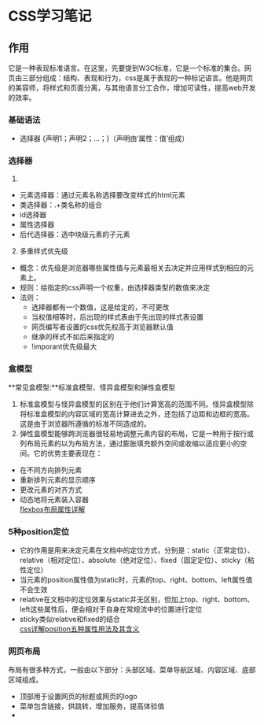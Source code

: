 # CSS学习笔记
## 作用
它是一种表现标准语言。在这里，先要提到W3C标准，它是一个标准的集合。网页由三部分组成：结构、表现和行为，css是属于表现的一种标记语言。他是网页的美容师，将样式和页面分离，与其他语言分工合作，增加可读性，提高web开发的效率。    
### 基础语法
* 选择器 {声明1；声明2；...；}（声明由‘属性：值’组成）
### 选择器
1.   
  * 元素选择器：通过元素名称选择要改变样式的html元素    
  * 类选择器：.+类名称的组合  
  * id选择器  
  * 属性选择器  
  * 后代选择器：选中块级元素的子元素
2. 多重样式优先级  
  * 概念：优先级是浏览器哪些属性值与元素最相关去决定并应用样式到相应的元素上。
  * 规则：给指定的css声明一个权重，由选择器类型的数值来决定
  * 法则：  
      * 选择器都有一个数值，这是给定的，不可更改
      * 当权值相等时，后出现的样式表由于先出现的样式表设置
      * 网页编写者设置的css优先权高于浏览器默认值  
      * 继承的样式不如后来指定的
      * !imporant优先级最大     
### 盒模型
**常见盒模型:**标准盒模型、怪异盒模型和弹性盒模型  
1. 标准盒模型与怪异盒模型的区别在于他们计算宽高的范围不同。怪异盒模型除将标准盒模型的内容区域的宽高计算进去之外，还包括了边距和边框的宽高。这是由于浏览器所遵循的标准不同造成的。    
2. 弹性盒模型能够跨浏览器很轻易地调整元素内容的布局，它是一种用于按行或列布局元素的以为布局方法，通过膨胀填充额外空间或收缩以适应更小的空间。它的优势主要表现在：  
  * 在不同方向排列元素  
  * 重新排列元素的显示顺序  
  * 更改元素的对齐方式    
  * 动态地将元素装入容器  
[flexbox布局属性详解](https://blog.csdn.net/m0_46612221/article/details/120876111?ops_request_misc=%257B%2522request%255Fid%2522%253A%2522170073998716777224459493%2522%252C%2522scm%2522%253A%252220140713.130102334..%2522%257D&request_id=170073998716777224459493&biz_id=0&spm=1018.2226.3001.4187)  
### 5种position定位 
* 它的作用是用来决定元素在文档中的定位方式，分别是：static（正常定位）、relative（相对定位）、absolute（绝对定位）、fixed（固定定位）、sticky（粘性定位）  
* 当元素的position属性值为static时，元素的top、right、bottom、left属性值不会生效 
* relative在文档中的定位效果与static并无区别，但加上top、right、bottom、left这些属性后，便会相对于自身在常规流中的位置进行定位  
* sticky类似relative和fixed的结合  
[css详解position五种属性用法及其含义](https://blog.csdn.net/qq_35508835/article/details/115573672)  
### 网页布局
布局有很多种方式，一般由以下部分：头部区域、菜单导航区域、内容区域、底部区域组成。  
* 顶部用于设置网页的标题或网页的logo  
* 菜单包含链接，供跳转，增加服务，提高体验值  
* 

